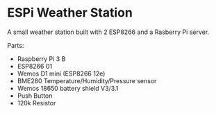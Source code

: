 # ESPi Weather Station

A small weather station built with 2 ESP8266 and a Rasberry Pi server.

Parts:
- Raspberry Pi 3 B
- ESP8266 01
- Wemos D1 mini (ESP8266 12e)
- BME280 Temperature/Humidity/Pressure sensor
- Wemos 18650 battery shield V3/3.1
- Push Button
- 120k Resistor